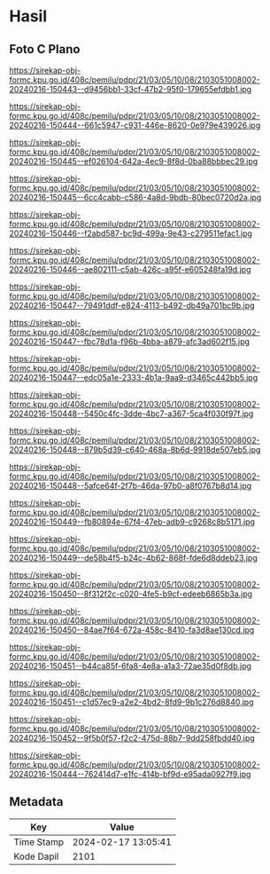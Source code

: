 # Hasil

## Foto C Plano

https://sirekap-obj-formc.kpu.go.id/408c/pemilu/pdpr/21/03/05/10/08/2103051008002-20240216-150443--d9456bb1-33cf-47b2-95f0-179655efdbb1.jpg

https://sirekap-obj-formc.kpu.go.id/408c/pemilu/pdpr/21/03/05/10/08/2103051008002-20240216-150444--661c5947-c931-446e-8620-0e979e439026.jpg

https://sirekap-obj-formc.kpu.go.id/408c/pemilu/pdpr/21/03/05/10/08/2103051008002-20240216-150445--ef026104-642a-4ec9-8f8d-0ba88bbbec29.jpg

https://sirekap-obj-formc.kpu.go.id/408c/pemilu/pdpr/21/03/05/10/08/2103051008002-20240216-150445--6cc4cabb-c586-4a8d-9bdb-80bec0720d2a.jpg

https://sirekap-obj-formc.kpu.go.id/408c/pemilu/pdpr/21/03/05/10/08/2103051008002-20240216-150446--f2abd587-bc9d-499a-9e43-c279511efac1.jpg

https://sirekap-obj-formc.kpu.go.id/408c/pemilu/pdpr/21/03/05/10/08/2103051008002-20240216-150446--ae802111-c5ab-426c-a95f-e605248fa19d.jpg

https://sirekap-obj-formc.kpu.go.id/408c/pemilu/pdpr/21/03/05/10/08/2103051008002-20240216-150447--79491ddf-e824-4113-b492-db49a701bc9b.jpg

https://sirekap-obj-formc.kpu.go.id/408c/pemilu/pdpr/21/03/05/10/08/2103051008002-20240216-150447--fbc78d1a-f96b-4bba-a879-afc3ad602f15.jpg

https://sirekap-obj-formc.kpu.go.id/408c/pemilu/pdpr/21/03/05/10/08/2103051008002-20240216-150447--edc05a1e-2333-4b1a-9aa9-d3465c442bb5.jpg

https://sirekap-obj-formc.kpu.go.id/408c/pemilu/pdpr/21/03/05/10/08/2103051008002-20240216-150448--5450c4fc-3dde-4bc7-a367-5ca4f030f97f.jpg

https://sirekap-obj-formc.kpu.go.id/408c/pemilu/pdpr/21/03/05/10/08/2103051008002-20240216-150448--879b5d39-c640-468a-8b6d-9918de507eb5.jpg

https://sirekap-obj-formc.kpu.go.id/408c/pemilu/pdpr/21/03/05/10/08/2103051008002-20240216-150448--5afce64f-2f7b-46da-97b0-a8f0767b8d14.jpg

https://sirekap-obj-formc.kpu.go.id/408c/pemilu/pdpr/21/03/05/10/08/2103051008002-20240216-150449--fb80894e-67f4-47eb-adb9-c9268c8b5171.jpg

https://sirekap-obj-formc.kpu.go.id/408c/pemilu/pdpr/21/03/05/10/08/2103051008002-20240216-150449--de58b4f5-b24c-4b62-868f-fde6d8ddeb23.jpg

https://sirekap-obj-formc.kpu.go.id/408c/pemilu/pdpr/21/03/05/10/08/2103051008002-20240216-150450--8f312f2c-c020-4fe5-b9cf-edeeb6865b3a.jpg

https://sirekap-obj-formc.kpu.go.id/408c/pemilu/pdpr/21/03/05/10/08/2103051008002-20240216-150450--84ae7f64-672a-458c-8410-fa3d8ae130cd.jpg

https://sirekap-obj-formc.kpu.go.id/408c/pemilu/pdpr/21/03/05/10/08/2103051008002-20240216-150451--b44ca85f-6fa8-4e8a-a1a3-72ae35d0f8db.jpg

https://sirekap-obj-formc.kpu.go.id/408c/pemilu/pdpr/21/03/05/10/08/2103051008002-20240216-150451--c1d57ec9-a2e2-4bd2-8fd9-9b1c276d8840.jpg

https://sirekap-obj-formc.kpu.go.id/408c/pemilu/pdpr/21/03/05/10/08/2103051008002-20240216-150452--9f5b0f57-f2c2-475d-88b7-9dd258fbdd40.jpg

https://sirekap-obj-formc.kpu.go.id/408c/pemilu/pdpr/21/03/05/10/08/2103051008002-20240216-150444--762414d7-e1fc-414b-bf9d-e95ada0927f9.jpg


## Metadata

| Key        | Value               |
| ---------- | ------------------- |
| Time Stamp | 2024-02-17 13:05:41 |
| Kode Dapil | 2101                |



